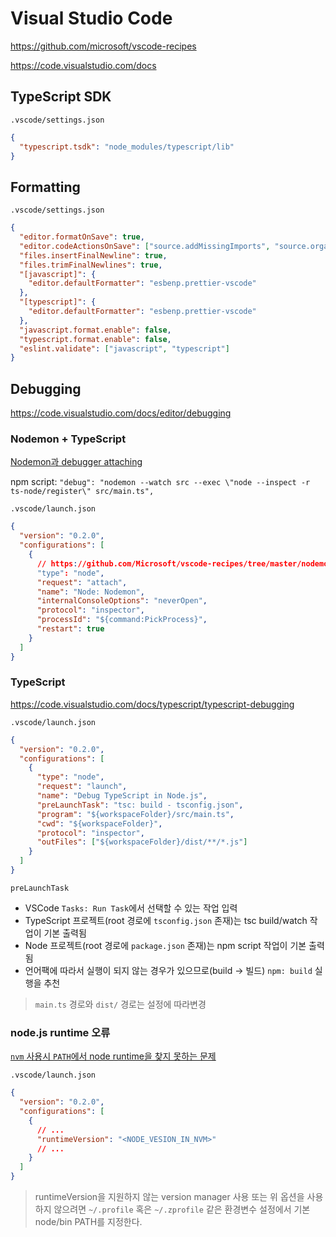 # Visual Studio Code

<https://github.com/microsoft/vscode-recipes>

<https://code.visualstudio.com/docs>

## TypeScript SDK

`.vscode/settings.json`

```json
{
  "typescript.tsdk": "node_modules/typescript/lib"
}
```

## Formatting

`.vscode/settings.json`

```json
{
  "editor.formatOnSave": true,
  "editor.codeActionsOnSave": ["source.addMissingImports", "source.organizeImports"],
  "files.insertFinalNewline": true,
  "files.trimFinalNewlines": true,
  "[javascript]": {
    "editor.defaultFormatter": "esbenp.prettier-vscode"
  },
  "[typescript]": {
    "editor.defaultFormatter": "esbenp.prettier-vscode"
  },
  "javascript.format.enable": false,
  "typescript.format.enable": false,
  "eslint.validate": ["javascript", "typescript"]
}
```

## Debugging

<https://code.visualstudio.com/docs/editor/debugging>

### Nodemon + TypeScript

[Nodemon과 debugger attaching](https://code.visualstudio.com/docs/nodejs/nodejs-debugging#_attaching-to-nodejs)

npm script: `"debug": "nodemon --watch src --exec \"node --inspect -r ts-node/register\" src/main.ts",`

`.vscode/launch.json`

```json
{
  "version": "0.2.0",
  "configurations": [
    {
      // https://github.com/Microsoft/vscode-recipes/tree/master/nodemon
      "type": "node",
      "request": "attach",
      "name": "Node: Nodemon",
      "internalConsoleOptions": "neverOpen",
      "protocol": "inspector",
      "processId": "${command:PickProcess}",
      "restart": true
    }
  ]
}
```

### TypeScript

<https://code.visualstudio.com/docs/typescript/typescript-debugging>

`.vscode/launch.json`

```json
{
  "version": "0.2.0",
  "configurations": [
    {
      "type": "node",
      "request": "launch",
      "name": "Debug TypeScript in Node.js",
      "preLaunchTask": "tsc: build - tsconfig.json",
      "program": "${workspaceFolder}/src/main.ts",
      "cwd": "${workspaceFolder}",
      "protocol": "inspector",
      "outFiles": ["${workspaceFolder}/dist/**/*.js"]
    }
  ]
}
```

`preLaunchTask`

- VSCode `Tasks: Run Task`에서 선택할 수 있는 작업 입력
- TypeScript 프로젝트(root 경로에 `tsconfig.json` 존재)는 tsc build/watch 작업이 기본 출력됨
- Node 프로젝트(root 경로에 `package.json` 존재)는 npm script 작업이 기본 출력됨
- 언어팩에 따라서 실행이 되지 않는 경우가 있으므로(build -> 빌드) `npm: build` 실행을 추천

> `main.ts` 경로와 `dist/` 경로는 설정에 따라변경

### node.js runtime 오류

[`nvm` 사용시 `PATH`에서 node runtime을 찾지 못하는 문제](https://code.visualstudio.com/docs/nodejs/nodejs-debugging#_multi-version-support)

`.vscode/launch.json`

```json
{
  "version": "0.2.0",
  "configurations": [
    {
      // ...
      "runtimeVersion": "<NODE_VESION_IN_NVM>"
      // ...
    }
  ]
}
```

> runtimeVersion을 지원하지 않는 version manager 사용 또는 위 옵션을 사용하지 않으려면
> `~/.profile` 혹은 `~/.zprofile` 같은 환경변수 설정에서 기본 node/bin PATH를 지정한다.
